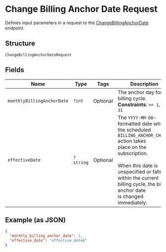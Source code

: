 
# Change Billing Anchor Date Request

Defines input parameters in a request to the
[ChangeBillingAnchorDate](../../doc/apis/subscriptions.md#change-billing-anchor-date) endpoint.

## Structure

`ChangeBillingAnchorDateRequest`

## Fields

| Name | Type | Tags | Description | Getter | Setter |
|  --- | --- | --- | --- | --- | --- |
| `monthlyBillingAnchorDate` | `?int` | Optional | The anchor day for the billing cycle.<br>**Constraints**: `>= 1`, `<= 31` | getMonthlyBillingAnchorDate(): ?int | setMonthlyBillingAnchorDate(?int monthlyBillingAnchorDate): void |
| `effectiveDate` | `?string` | Optional | The `YYYY-MM-DD`-formatted date when the scheduled `BILLING_ANCHOR_CHANGE` action takes<br>place on the subscription.<br><br>When this date is unspecified or falls within the current billing cycle, the billing anchor date<br>is changed immediately. | getEffectiveDate(): ?string | setEffectiveDate(?string effectiveDate): void |

## Example (as JSON)

```json
{
  "monthly_billing_anchor_date": 1,
  "effective_date": "effective_date8"
}
```

